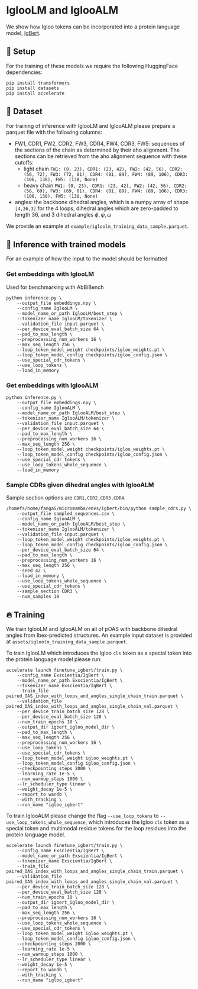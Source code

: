 # IglooLM and IglooALM
We show how Igloo tokens can be incorporated into a protein language model, [IgBert](https://huggingface.co/Exscientia/IgBert).

## :seedling: Setup
For the training of these models we require the following HuggingFace dependencies:
```
pip install transformers
pip install datasets
pip install accelerate
```

## :floppy_disk: Dataset
For training of inference with IglooLM and IglooALM please prepare a parquet file with the following columns:
* FW1, CDR1, FW2, CDR2, FW3, CDR4, FW4, CDR3, FW5: sequences of the sections of the chain as determined by their aho alignment. The sections can be retrieved from the aho alignment sequence with these cutoffs: 
    * light chain `FW1: (0, 23), CDR1: (23, 42), FW2: (42, 56), CDR2: (56, 72), FW3: (72, 81), CDR4: (81, 89), FW4: (89, 106), CDR3: (106, 138), FW5: (138, None)`
    * heavy chain `FW1: (0, 23), CDR1: (23, 42), FW2: (42, 56), CDR2: (56, 69), FW3: (69, 81), CDR4: (81, 89), FW4: (89, 106), CDR3: (106, 138), FW5: (138, None)`
* angles: the backbone dihedral angles, which is a numpy array of shape `[4,36,3]` for the 4 loops, dihedral angles which are zero-padded to length 36, and 3 dihedral angles $\phi, \psi, \omega$

We provide an example at `example/igloolm_training_data_sample.parquet`.

## :rocket: Inference with trained models
For an example of how the input to the model should be formatted 

### Get embeddings with IglooLM
Used for benchmarking with AbBiBench
```
python inference.py \
    --output_file embeddings.npy \
    --config_name IglooLM \
    --model_name_or_path IglooLM/best_step \
    --tokenizer_name IglooLM/tokenizer \
    --validation_file input.parquet \
    --per_device_eval_batch_size 64 \
    --pad_to_max_length \
    --preprocessing_num_workers 16 \
    --max_seq_length 256 \
    --loop_token_model_weight checkpoints/igloo_weights.pt \
    --loop_token_model_config checkpoints/igloo_config.json \
    --use_special_cdr_tokens \
    --use_loop_tokens \
    --load_in_memory 
```

### Get embeddings with IglooALM
```
python inference.py \
    --output_file embeddings.npy \
    --config_name IglooALM \
    --model_name_or_path IglooALM/best_step \
    --tokenizer_name IglooALM/tokenizer \
    --validation_file input.parquet \
    --per_device_eval_batch_size 64 \
    --pad_to_max_length \
    --preprocessing_num_workers 16 \
    --max_seq_length 256 \
    --loop_token_model_weight checkpoints/igloo_weights.pt \
    --loop_token_model_config checkpoints/igloo_config.json \
    --use_special_cdr_tokens \
    --use_loop_tokens_whole_sequence \
    --load_in_memory 
```

### Sample CDRs given dihedral angles with IglooALM
Sample section options are `CDR1,CDR2,CDR3,CDR4`.
```
/homefs/home/fanga5/micromamba/envs/igbert/bin/python sample_cdrs.py \
    --output_file sampled_sequences.csv \
    --config_name IglooALM \
    --model_name_or_path IglooALM/best_step \
    --tokenizer_name IglooALM/tokenizer \
    --validation_file input.parquet \
    --loop_token_model_weight checkpoints/igloo_weights.pt \
    --loop_token_model_config checkpoints/igloo_config.json \
    --per_device_eval_batch_size 64 \
    --pad_to_max_length \
    --preprocessing_num_workers 16 \
    --max_seq_length 256 \
    --seed 42 \
    --load_in_memory \
    --use_loop_tokens_whole_sequence \
    --use_special_cdr_tokens \
    --sample_section CDR3 \
    --num_samples 10
```

## :fire: Training
We train IglooLM and IglooALM on all of pOAS with backbone dihedral angles from Ibex-predicted structures. An example input dataset is provided at `assets/igloolm_training_data_sample.parquet`.

To train IglooLM which introduces the Igloo `cls` token as a special token into the protein language model please run:
```
accelerate launch finetune_igbert/train.py \
    --config_name Exscientia/IgBert \
    --model_name_or_path Exscientia/IgBert \
    --tokenizer_name Exscientia/IgBert \
    --train_file paired_OAS_index_with_loops_and_angles_single_chain_train.parquet \
    --validation_file paired_OAS_index_with_loops_and_angles_single_chain_val.parquet \
    --per_device_train_batch_size 128 \
    --per_device_eval_batch_size 128 \
    --num_train_epochs 10 \
    --output_dir igbert_igloo_model_dir \
    --pad_to_max_length \
    --max_seq_length 256 \
    --preprocessing_num_workers 16 \
    --use_loop_tokens \
    --use_special_cdr_tokens \
    --loop_token_model_weight igloo_weights.pt \
    --loop_token_model_config igloo_config.json \
    --checkpointing_steps 2000 \
    --learning_rate 1e-5 \
    --num_warmup_steps 1000 \
    --lr_scheduler_type linear \
    --weight_decay 1e-5 \
    --report_to wandb \
    --with_tracking \
    --run_name "igloo_igbert"
```

To train IglooALM please change the flag `--use_loop_tokens` to `--use_loop_tokens_whole_sequence`, which introduces the Igloo `cls` token as a special token and multimodal residue tokens for the loop residues into the protein language model.
```
accelerate launch finetune_igbert/train.py \
    --config_name Exscientia/IgBert \
    --model_name_or_path Exscientia/IgBert \
    --tokenizer_name Exscientia/IgBert \
    --train_file paired_OAS_index_with_loops_and_angles_single_chain_train.parquet \
    --validation_file paired_OAS_index_with_loops_and_angles_single_chain_val.parquet \
    --per_device_train_batch_size 128 \
    --per_device_eval_batch_size 128 \
    --num_train_epochs 10 \
    --output_dir igbert_igloo_model_dir \
    --pad_to_max_length \
    --max_seq_length 256 \
    --preprocessing_num_workers 16 \
    --use_loop_tokens_whole_sequence \
    --use_special_cdr_tokens \
    --loop_token_model_weight igloo_weights.pt \
    --loop_token_model_config igloo_config.json \
    --checkpointing_steps 2000 \
    --learning_rate 1e-5 \
    --num_warmup_steps 1000 \
    --lr_scheduler_type linear \
    --weight_decay 1e-5 \
    --report_to wandb \
    --with_tracking \
    --run_name "igloo_igbert"
```